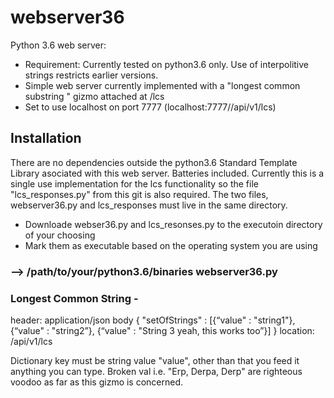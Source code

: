 # webserver36
Python 3.6 web server:
- Requirement: Currently tested on python3.6 only. Use of interpolitive strings restricts earlier versions.
- Simple web server currently implemented with a "longest common substring " gizmo attached at /lcs
- Set to use localhost on port 7777 (localhost:7777//api/v1/lcs)

## Installation
There are no dependencies outside the python3.6 Standard Template Library asociated with this web server. 
Batteries included.
Currently this is a single use implementation for the lcs functionality so the file "lcs_responses.py" from this git is also required. The two files, webserver36.py and lcs_responses must live in the same directory.

- Downloade webser36.py and lcs_resonses.py to the executoin directory of your choosing
- Mark them as executable based on the operating system you are using
###  --> /path/to/your/python3.6/binaries webserver36.py

### Longest Common String -
header: application/json
body
{ "setOfStrings" : [{“value" : "string1"}, {“value" : "string2”}, {“value" : "String 3 yeah, this works too”}] }
location: /api/v1/lcs

Dictionary key must be string value "value", other than that you feed it anything you can type. Broken val i.e. "Erp, Derpa, Derp" are righteous voodoo as far as this gizmo is concerned. 
